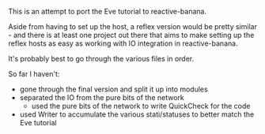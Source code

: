 This is an attempt to port the Eve tutorial to reactive-banana. 

Aside from having to set up the host, a reflex version would be pretty similar - and there is at least one project out there that aims to make setting up the reflex hosts as easy as working with IO integration in reactive-banana.

It's probably best to go through the various files in order.

So far I haven't:
- gone through the final version and split it up into modules
- separated the IO from the pure bits of the network
  - used the pure bits of the network to write QuickCheck for the code
- used Writer to accumulate the various stati/statuses to better match the Eve tutorial

